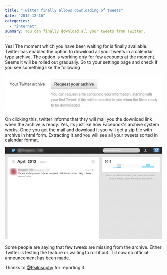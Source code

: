 ```yaml
---
title: "Twitter finally allows downloading of tweets"
date: "2012-12-16"
categories: 
  - "internet"
summary: You can finally download all your tweets from Twitter.
---
```


Yes! The moment which you have been waiting for is finally available. Twitter has enabled the option to download all your tweets in a calendar type archive. The option is working only for few accounts at the moment. Seems it will be rolled out gradually. Go to your settings page and check if you see something like the following

![Twitter Archive Option](images/twitterarchive.jpg#center)

On clicking this, twitter informs that they will mail you the download link when the archive is ready. Yes, its just like how Facebook's archive system works. Once you get the mail and download it you will get a zip file with archive in html form. Extracting it and you will see all your tweets sorted in calendar format.

![Twitter Web Archive](images/twitterwebarchive.jpg#center)

Some people are saying that few tweets are missing from the archive. Either Twitter is testing the feature or waiting to roll it out. Till now no official announcement has been made.

Thanks to [@Psilosophy](https://twitter.com/Psilosophy) for reporting it.
